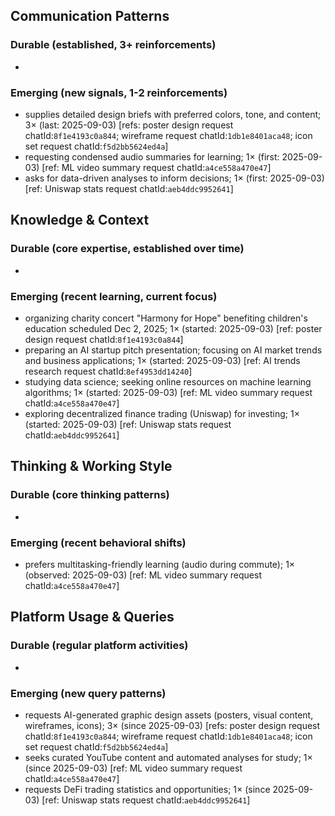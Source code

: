 ## Communication Patterns
### Durable (established, 3+ reinforcements)
-

### Emerging (new signals, 1-2 reinforcements)
- supplies detailed design briefs with preferred colors, tone, and content; 3× (last: 2025-09-03) [refs: poster design request chatId:`8f1e4193c0a844`; wireframe request chatId:`1db1e8401aca48`; icon set request chatId:`f5d2bb5624ed4a`]
- requesting condensed audio summaries for learning; 1× (first: 2025-09-03) [ref: ML video summary request chatId:`a4ce558a470e47`]
- asks for data-driven analyses to inform decisions; 1× (first: 2025-09-03) [ref: Uniswap stats request chatId:`aeb4ddc9952641`]

## Knowledge & Context
### Durable (core expertise, established over time)
-

### Emerging (recent learning, current focus)  
- organizing charity concert "Harmony for Hope" benefiting children's education scheduled Dec 2, 2025; 1× (started: 2025-09-03) [ref: poster design request chatId:`8f1e4193c0a844`]
- preparing an AI startup pitch presentation; focusing on AI market trends and business applications; 1× (started: 2025-09-03) [ref: AI trends research request chatId:`8ef4953dd14240`]
- studying data science; seeking online resources on machine learning algorithms; 1× (started: 2025-09-03) [ref: ML video summary request chatId:`a4ce558a470e47`]
- exploring decentralized finance trading (Uniswap) for investing; 1× (started: 2025-09-03) [ref: Uniswap stats request chatId:`aeb4ddc9952641`]

## Thinking & Working Style
### Durable (core thinking patterns)
-

### Emerging (recent behavioral shifts)
- prefers multitasking-friendly learning (audio during commute); 1× (observed: 2025-09-03) [ref: ML video summary request chatId:`a4ce558a470e47`]

## Platform Usage & Queries
### Durable (regular platform activities)
-

### Emerging (new query patterns)
- requests AI-generated graphic design assets (posters, visual content, wireframes, icons); 3× (since 2025-09-03) [refs: poster design request chatId:`8f1e4193c0a844`; wireframe request chatId:`1db1e8401aca48`; icon set request chatId:`f5d2bb5624ed4a`]
- seeks curated YouTube content and automated analyses for study; 1× (since 2025-09-03) [ref: ML video summary request chatId:`a4ce558a470e47`]
- requests DeFi trading statistics and opportunities; 1× (since 2025-09-03) [ref: Uniswap stats request chatId:`aeb4ddc9952641`]